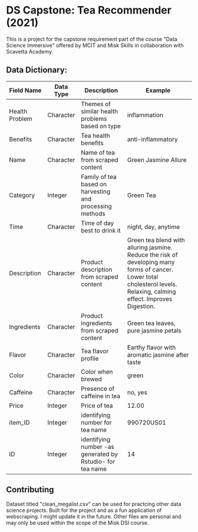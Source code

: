# DS Capstone: Tea Recommender (2021)

This is a project for the capstone requirement part of the course "Data Science Immersive" offered by MCIT and Misk Skills in collaboration with Scavetta Academy. 

## Data Dictionary:

| Field Name | Data Type | Description | Example |
| ---------- | ---------- | ---------- | ---------- |
| Health Problem | Character | Themes of similar health problems based on type | inflammation |
| Benefits | Character | Tea health benefits | anti-inflammatory |
| Name | Character | Name of tea from scraped content | Green Jasmine Allure |
| Category | Integer | Family of tea based on harvesting and processing methods | Green Tea |
| Time | Character  | Time of day best to drink it | night, day, anytime |
| Description | Character | Product description from scraped content | Green tea blend with alluring jasmine. Reduce the risk of developing many forms of cancer. Lower total cholesterol levels. Relaxing, calming effect. Improves Digestion. |
| Ingredients | Character | Product ingredients from scraped content | Green tea leaves, pure jasmine petals |
| Flavor | Character | Tea flavor profile | Earthy flavor with aromatic jasmine after taste |
| Color | Character | Color when brewed | green |
| Caffeine | Character | Presence of caffeine in tea | no, yes |
| Price | Integer | Price of tea | 12.00 |
| item_ID | Integer | identifying number for tea name | 990720US01 |
| ID | Integer | identifying number -as generated by Rstudio- for tea name | 14 |

## Contributing

Dataset titled "clean_megalist.csv" can be used for practcing other data science projects. Built for the project and as a fun application of webscraping. I might update it in the future. Other files are personal and may only be used within the scope of the Misk DSI course. 
